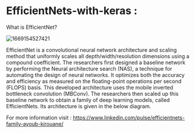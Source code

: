 # EfficientNets-with-keras : 


What is EfficientNet?

![1669154527421](https://user-images.githubusercontent.com/99510125/204158584-60acb9a4-df23-4d4e-9e99-629471ba7d50.png)


EfficientNet is a convolutional neural network architecture and scaling method that uniformly scales all depth/width/resolution dimensions using a compound coefficient.
The researchers first designed a baseline network by performing the Neural architecture search (NAS), a technique for automating the design of neural networks. It optimizes both the accuracy and efficiency as measured on the floating-point operations per second (FLOPS) basis. This developed architecture uses the mobile inverted bottleneck convolution (MBConv). The researchers then scaled up this baseline network to obtain a family of deep learning models, called EfficientNets. Its architecture is given in the below diagram.

For more information visit : https://www.linkedin.com/pulse/efficientnets-family-ayoub-kirouane/

